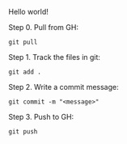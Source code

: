 Hello world!

Step 0. Pull from GH:

`git pull`

Step 1. Track the files in git:

`git add .`

Step 2. Write a commit message:

`git commit -m "<message>"`

Step 3. Push to GH:

`git push`
